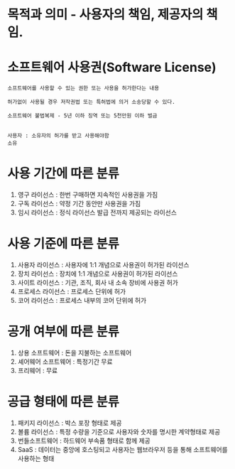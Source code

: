 # 목적과 의미 - 사용자의 책임, 제공자의 책임.

# 소프트웨어 사용권(Software License)
```
소프트웨어를 사용할 수 있는 권한 또는 사용을 허가한다는 내용

허가없이 사용될 경우 저작권법 또는 특허법에 의거 소송당할 수 있다.

소프트웨어 불법복제 - 5년 이하 징역 또는 5천만원 이하 벌금


사용자 : 소유자의 허가를 받고 사용해야함
소유
```

# 사용 기간에 따른 분류
1. 영구 라이선스 : 한번 구매하면 지속적인 사용권을 가짐
1. 구독 라이선스 : 약정 기간 동안만 사용권을 가짐
1. 임시 라이선스 : 정식 라이선스 발급 전까지 제공되는 라이선스

# 사용 기준에 따른 분류
1. 사용자 라이선스 : 사용자에 1:1 개념으로 사용권이 허가된 라이선스
1. 장치 라이선스 : 장치에 1:1 개념으로 사용권이 허가된 라이선스
1. 사이트 라이선스 : 기관, 조직, 회사 내 소속 장비에 사용권 허가
1. 프로세스 라이선스 : 프로세스 단위에 허가
1. 코어 라이선스 : 프로세스 내부의 코어 단위에 허가

# 공개 여부에 따른 분류
1. 상용 소프트웨어 :  돈을 지불하는 소프트웨어
1. 셰어웨어 소프트웨어 : 특정기간 무료
1. 프리웨어 : 무료

# 공급 형태에 따른 분류
1. 패키지 라이선스 : 박스 포장 형태로 제공
1. 볼륨 라이선스 : 특정 수량을 기준으로 사용자와 숫자를 명시한 계약형태로 제공
1. 번들소프트웨어 : 하드웨어 부속품 형태로 함께 제공
1. SaaS : 데이터는 중앙에 호스팅되고 사용자는 웹브라우저 등을 통해 소프트웨어를 사용하는 형태